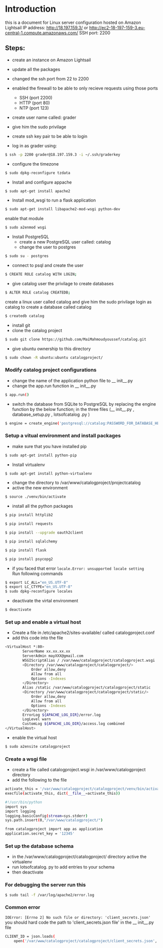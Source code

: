 # Introduction 

this is a document for Linux server configuration hosted on Amazon Lightsail
IP address: http://18.197.159.3/
or http://ec2-18-197-159-3.eu-central-1.compute.amazonaws.com/
SSH port: 2200 

## Steps: 
- create an instance on Amazon Lightsail
- update all the packages
- changed the ssh port from 22 to 2200 
- enabled the firewall to be able to only recieve requests using those ports
    - SSH (port 2200)
    - HTTP (port 80)
    - NTP (port 123)

- create user name called: grader 
- give him the sudo privilage 
- create ssh key pair to be able to login 
- log in as grader using:
```sh
$ ssh -p 2200 grader@18.197.159.3 -i ~/.ssh/graderkey
```
- configure the timezone 
```sh
$ sudo dpkg-reconfigure tzdata
```
- Install and configure appache 
```sh
$ sudo apt-get install apache2
```
- Install mod_wsgi to run a flask application 
```sh
$ sudo apt-get install libapache2-mod-wsgi python-dev
```
enable that module 
```sh
$ sudo a2enmod wsgi
```
- Install PostgreSQL
    - create a new PostgreSQL user called: catalog 
    - change the user to postgres
```sh
$ sudo su - postgres
```

- connect to psql and create the user 

```sh
$ CREATE ROLE catalog WITH LOGIN;
```
- give catalog user the privilage to create databases 
```sh
$ ALTER ROLE catalog CREATEDB;
```
create a linux user called catalog and give him the sudo privilage
login as catalog to create a database called catalog 
```sh
$ createdb catalog
```
- install git 
- clone the catalog project 
 ```sh
$ sudo git clone https://github.com/MaiMahmoudyoussef/catalog.git 
```
- give ubuntu ownership to this directory 
 ```sh
$ sudo chown -R ubuntu:ubuntu catalogproject/ 
```
### Modify catalog project configurations 
- change the name of the application python file to  __ init__.py
- change the app.run function in  __ init__.py  
 ```sh
$ app.run()
```
- switch the database from SQLite to PostgreSQL by replacing the engine function by the below function; in the three files (__ init__.py , database_setup.py ,  lotsofcatalog .py )
 ```sh
$ engine = create_engine('postgresql://catalog:PASSWORD_FOR_DATABASE_HERE@localhost/catalog')
```
### Setup a vitual environment and install packages
- make sure that you have installed pip
 ```sh
$ sudo apt-get install python-pip
```
- Install virtualenv
 ```sh
$ sudo apt-get install python-virtualenv
```
- change the directory to  /var/www/catalogproject/projectcatalog
- active the new environment
 ```sh
$ source ./venv/bin/activate
```
- install all the python packages
 ```sh
$ pip install httplib2

$ pip install requests

$ pip install --upgrade oauth2client

$ pip install sqlalchemy

$ pip install flask

$ pip install psycopg2
```
- if you faced that error `locale.Error: unsupported locale setting`  
Run following commands
 ```sh
$ export LC_ALL="en_US.UTF-8"
$ export LC_CTYPE="en_US.UTF-8"
$ sudo dpkg-reconfigure locales
```
- deactivate the virtal environment  
```sh
$ deactivate
```
### Set up and enable a virtual host
- Create a file in /etc/apache2/sites-available/ called catalogproject.conf
- add this code into the file 
```sh
<VirtualHost *:80>
		ServerName xx.xx.xx.xx
		ServerAdmin mayXXX@gmail.com
		WSGIScriptAlias / /var/www/catalogproject/catalogproject.wsgi
		<Directory /var/www/catalogproject/catalogproject/>
			Order allow,deny
			Allow from all
			Options -Indexes
		</Directory>
		Alias /static /var/www/catalogproject/catalogproject/static
		<Directory /var/www/catalogproject/catalogproject/static/>
			Order allow,deny
			Allow from all
			Options -Indexes
		</Directory>
		ErrorLog ${APACHE_LOG_DIR}/error.log
		LogLevel warn
		CustomLog ${APACHE_LOG_DIR}/access.log combined
</VirtualHost>
```
- enable the virtual host
```sh
$ sudo a2ensite catalogproject
```
### Create a wsgi file 
- create a file called catalogproject.wsgi in /var/www/catalogproject directory 
- add the following to the file 
```sh
activate_this = '/var/www/catalogproject/catalogproject/venv/bin/activate_this.py'
execfile(activate_this, dict(__file__=activate_this))

#!/usr/bin/python
import sys
import logging
logging.basicConfig(stream=sys.stderr)
sys.path.insert(0,"/var/www/catalogproject/")

from catalogproject import app as application
application.secret_key = '12345'
```
### Set up the database schema
- in the /var/www/catalogproject/catalogproject/ directory active the virtualenv
- run lotsofcatalog. py to add entries to your schema 
- then deactivate 

### For debugging the server run this 
```sh
$ sudo tail -f /var/log/apache2/error.log
```
### Common error
`IOError: [Errno 2] No such file or directory: 'client_secrets.json'`
you should hard code the path to 'client_secrets.json file' in the __ init__.py file 
```sh
CLIENT_ID = json.loads(
    open('/var/www/catalogproject/catalogproject/client_secrets.json', 'r').read())['web']['client_id']
```    
    




